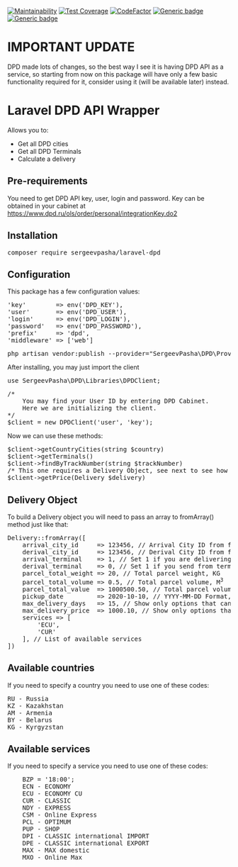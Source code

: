 [![Maintainability](https://api.codeclimate.com/v1/badges/52ea85ccfbc7d77dee10/maintainability)](https://codeclimate.com/github/sergeevpasha/laravel-dpd/maintainability)
[![Test Coverage](https://api.codeclimate.com/v1/badges/52ea85ccfbc7d77dee10/test_coverage)](https://codeclimate.com/github/sergeevpasha/laravel-dpd/test_coverage)
[![CodeFactor](https://www.codefactor.io/repository/github/sergeevpasha/laravel-dpd/badge)](https://www.codefactor.io/repository/github/sergeevpasha/laravel-dpd)
[![Generic badge](https://img.shields.io/badge/PHP-^8.0.0-blue.svg)](https://www.php.net)
[![Generic badge](https://img.shields.io/badge/Laravel-^8.40.0-red.svg)](https://laravel.com)

# IMPORTANT UPDATE

DPD made lots of changes, so the best way I see it is having DPD API as a service, so starting from now on
this package will have only a few basic functionality required for it, consider using it (will be available later)
instead.

# Laravel DPD API Wrapper

Allows you to:

* Get all DPD cities
* Get all DPD Terminals
* Calculate a delivery

## Pre-requirements

You need to get DPD API key, user, login and password.
Key can be obtained in your cabinet at https://www.dpd.ru/ols/order/personal/integrationKey.do2

## Installation

<pre>composer require sergeevpasha/laravel-dpd</pre>

## Configuration

This package has a few configuration values:
<pre>
'key'        => env('DPD_KEY'),
'user'       => env('DPD_USER'),
'login'      => env('DPD_LOGIN'),
'password'   => env('DPD_PASSWORD'),
'prefix'     => 'dpd',
'middleware' => ['web']
</pre>

<pre>
php artisan vendor:publish --provider="SergeevPasha\DPD\Providers\DPDServiceProvider" --tag="config"
</pre>

After installing, you may just import the client
<pre>use SergeevPasha\DPD\Libraries\DPDClient;</pre>

<pre>
/* 
    You may find your User ID by entering DPD Cabinet.
    Here we are initializing the client.
*/
$client = new DPDClient('user', 'key');
</pre>

Now we can use these methods:

<pre>
$client->getCountryCities(string $country)
$client->getTerminals()
$client->findByTrackNumber(string $trackNumber)  
/* This one requires a Delivery Object, see next to see how to build it */
$client->getPrice(Delivery $delivery)
</pre>

## Delivery Object

To build a Delivery object you will need to pass an array to fromArray() method just like that:<br>
<pre>
Delivery::fromArray([
    arrival_city_id     => 123456, // Arrival City ID from findCity() method
    derival_city_id     => 123456, // Derival City ID from findCity() method
    arrival_terminal    => 1, // Set 1 if you are delivering to terminal
    derival_terminal    => 0, // Set 1 if you send from terminal
    parcel_total_weight => 20, // Total parcel weight, KG
    parcel_total_volume => 0.5, // Total parcel volume, M<sup>3</sup>
    parcel_total_value  => 1000500.50, // Total parcel volume, RUB
    pickup_date         => 2020-10-10, // YYYY-MM-DD Format, when your parcel should be picked up for delivery
    max_delivery_days   => 15, // Show only options that can be delivered for that or less amount of days
    max_delivery_price  => 1000.10, // Show only options that costs that or less price
    services => [
        'ECU',
        'CUR'
    ], // List of available services
])
</pre>

## Available countries

If you need to specify a country you need to use one of these codes:
<pre>
RU - Russia
KZ - Kazakhstan
AM - Armenia
BY - Belarus
KG - Kyrgyzstan
</pre>

## Available services

If you need to specify a service you need to use one of these codes:
<pre>
    BZP = '18:00';
    ECN - ECONOMY
    ECU - ECONOMY CU
    CUR - CLASSIC
    NDY - EXPRESS
    CSM - Online Express
    PCL - OPTIMUM
    PUP - SHOP
    DPI - CLASSIC international IMPORT
    DPE - CLASSIC international EXPORT
    MAX - MAX domestic
    MXO - Online Max
</pre>